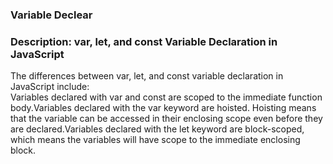 ### Variable Declear 

### Description: var, let, and const Variable Declaration in JavaScript <br>
The differences between var, let, and const variable declaration in JavaScript include:<br>
Variables declared with var and const are scoped to the immediate function body.Variables declared with the var keyword are hoisted. Hoisting means that the variable can be accessed in their enclosing scope even before they are declared.Variables declared with the let keyword are block-scoped, which means the variables will have scope to the immediate enclosing block.
